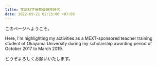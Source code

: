 ```yaml
---
title: 文部科学省教員研修時代
date: 2022-09-21 02:15:00 +07:00
---
```


このページへようこそ。

Here, I'm highlighting my activities as a MEXT-sponsored teacher training student of Okayama University during my scholarship awarding period of October 2017 to March 2019.

どうぞよろしくお願いいたします。